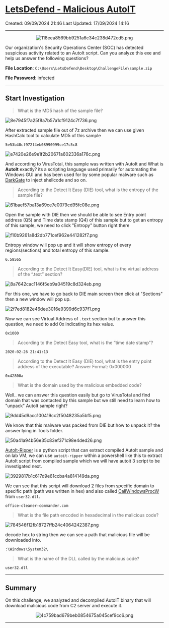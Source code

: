 # [LetsDefend - Malicious AutoIT](https://app.letsdefend.io/challenge/malicious-autoit)
Created: 09/09/2024 21:46
Last Updated: 17/09/2024 14:16
* * *
<div align=center>

![118eea8569bb9251a6c34c238d472cd5.png](/_resources/118eea8569bb9251a6c34c238d472cd5.png)
</div>
Our organization's Security Operations Center (SOC) has detected suspicious activity related to an AutoIt script. Can you analyze this exe and help us answer the following questions?

**File Location**: `C:\Users\LetsDefend\Desktop\ChallengeFile\sample.zip`

**File Password**: infected
* * *
## Start Investigation
>What is the MD5 hash of the sample file?

![8e7945f7a25f8a7b57a1cf9124c7f736.png](/_resources/8e7945f7a25f8a7b57a1cf9124c7f736.png)

After extracted sample file out of 7z archive then we can use given HashCalc tool to calculate MD5 of this sample

```
5e53b40cf972f4eb08990999ce17c5c8
```

![e7420e26e9e1f2b20671a602336a176c.png](/_resources/e7420e26e9e1f2b20671a602336a176c.png) 

And according to VirusTotal, this sample was written with AutoIt and What is **AutoIt** exactly? its a scripting language used primarily for automating the Windows GUI and has been used for by some popular malware such as [DarkGate](https://www.vmray.com/darkgate-from-autoit-to-shellcode-execution/) to inject shellcode and so on.

>According to the Detect It Easy (DIE) tool, what is the entropy of the sample file?

![61baef57ba13a69ce7e0079cd95fc08e.png](/_resources/61baef57ba13a69ce7e0079cd95fc08e.png)

Open the sample with DIE then we should be able to see Entry point address (Q5) and Time date stamp (Q4) of this sample but to get an entropy of this sample, we need to click "Entropy" button right there

![f10b9261a8d2db771cef962e441282f7.png](/_resources/f10b9261a8d2db771cef962e441282f7.png)

Entropy window will pop up and it will show entropy of every regions(sections) and total entropy of this sample.

```
6.58565
```

>According to the Detect It Easy(DIE) tool, what is the virtual address of the “.text” section?

![8a7642cac1146f5eb9a04519c8d324eb.png](/_resources/8a7642cac1146f5eb9a04519c8d324eb.png)

For this one, we have to go back to DIE main screen then click at "Sections" then a new window will pop up.

![2f7ed8182e46dee3016e9399d6c937f1.png](/_resources/2f7ed8182e46dee3016e9399d6c937f1.png)

Now we can see Virtual Address of `.text` section but to answer this question, we need to add 0x indicating its hex value.

```
0x1000
```

>According to the Detect Easy tool, what is the “time date stamp”?
```
2020-02-26 21:41:13
```

>According to the Detect It Easy (DIE) tool, what is the entry point address of the executable?
Answer Format: 0x000000
```
0x42800a
```

>What is the domain used by the malicious embedded code?

Well.. we can answer this question easily but go to VirusTotal and find domain that was contacted by this sample but we still need to learn how to "unpack" AutoIt sample right?

![9dd45d9acc100419cc2f5048235a5bf5.png](/_resources/9dd45d9acc100419cc2f5048235a5bf5.png)

We know that this malware was packed from DIE but how to unpack it? the answer lying in Tools folder.

![50a41a94b56e35c83ef371c98e4ded26.png](/_resources/50a41a94b56e35c83ef371c98e4ded26.png)

[AutoIt-Ripper](https://github.com/nazywam/AutoIt-Ripper) is a python script that can extract compiled AutoIt sample and on lab VM, we can use `autoit-ripper` within a powershell like this to extract AutoIt script from compiled sample which we will have autoit 3 script to be investigated next.

![3929817b1c617d9e61ccba4a814149da.png](/_resources/3929817b1c617d9e61ccba4a814149da.png)

We can see that this script will download 2 files from specific domain to specific path (path was written in hex) and also called [CallWindowsProcW](https://learn.microsoft.com/en-us/windows/win32/api/winuser/nf-winuser-callwindowproca) from `user32.dll`.

```
office-cleaner-commander.com
```

>What is the file path encoded in hexadecimal in the malicious code?

![784546f12fb18727ffb24c4064242387.png](/_resources/784546f12fb18727ffb24c4064242387.png)

decode hex to string then we can see a path that malicious file will be downloaded into.

```
:\Windows\System32\
```

>What is the name of the DLL called by the malicious code?
```
user32.dll
```

* * *
## Summary
On this challenge, we analyzed and decompiled AutoIT binary that will download malicious code from C2 server and execute it. 

<div align=center>

![4c759bad679beb0854675a045cef9cc6.png](/_resources/4c759bad679beb0854675a045cef9cc6.png)
</div>

* * *
